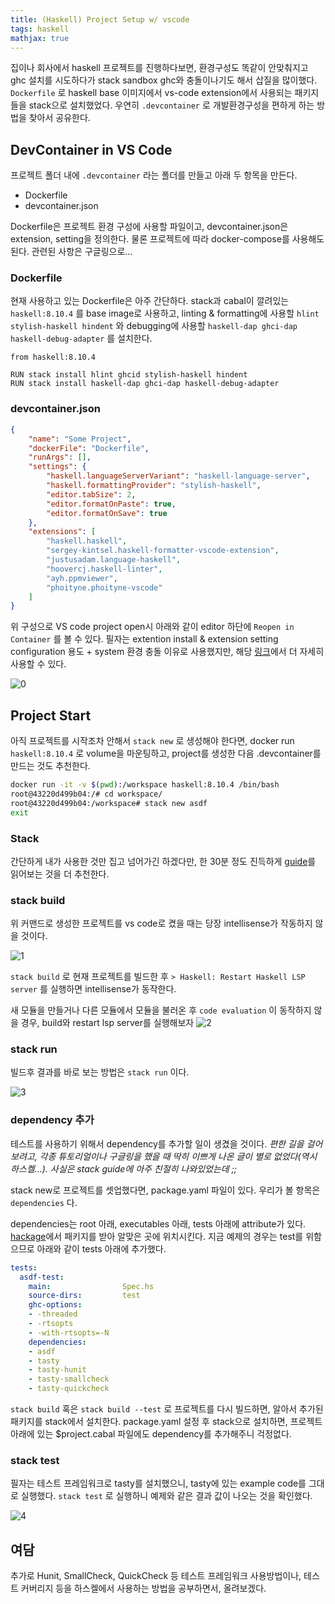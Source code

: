 ```yaml
--- 
title: (Haskell) Project Setup w/ vscode
tags: haskell
mathjax: true
---
```


집이나 회사에서 haskell 프로젝트를 진행하다보면, 환경구성도 똑같이 안맞춰지고 ghc 설치를 시도하다가 stack sandbox ghc와 충돌이나기도 해서 삽질을 많이했다. `Dockerfile` 로 haskell base 이미지에서 vs-code extension에서 사용되는 패키지들을 stack으로 설치했었다. 우연히 `.devcontainer` 로 개발환경구성을 편하게 하는 방법을 찾아서 공유한다.

## DevContainer in VS Code

프로젝트 폴더 내에 `.devcontainer` 라는 폴더를 만들고 아래 두 항목을 만든다.

- Dockerfile
- devcontainer.json

Dockerfile은 프로젝트 환경 구성에 사용할 파일이고, devcontainer.json은 extension, setting을 정의한다. 물론 프로젝트에 따라 docker-compose를 사용해도 된다. 관련된 사항은 구글링으로... 

### Dockerfile

현재 사용하고 있는 Dockerfile은 아주 간단하다. stack과 cabal이 깔려있는 `haskell:8.10.4` 를 base image로 사용하고, linting & formatting에 사용할 `hlint stylish-haskell hindent` 와 debugging에 사용할 `haskell-dap ghci-dap haskell-debug-adapter` 를 설치한다. 

```docker
from haskell:8.10.4

RUN stack install hlint ghcid stylish-haskell hindent 
RUN stack install haskell-dap ghci-dap haskell-debug-adapter
```

### devcontainer.json

```json
{
    "name": "Some Project",
    "dockerFile": "Dockerfile",
    "runArgs": [],
    "settings": {
        "haskell.languageServerVariant": "haskell-language-server",
        "haskell.formattingProvider": "stylish-haskell",
        "editor.tabSize": 2,
        "editor.formatOnPaste": true,
        "editor.formatOnSave": true
    },
    "extensions": [
        "haskell.haskell",
        "sergey-kintsel.haskell-formatter-vscode-extension",
        "justusadam.language-haskell",
        "hoovercj.haskell-linter",
        "ayh.ppmviewer",
        "phoityne.phoityne-vscode"
    ]
}
```

위 구성으로 VS code project open시 아래와 같이 editor 하단에 `Reopen in Container` 를 볼 수 있다. 필자는 extention install & extension setting configuration 용도 + system 환경 충돌 이유로 사용했지만, 해당 [링크](https://code.visualstudio.com/docs/remote/containers#_quick-start-open-a-git-repository-or-github-pr-in-an-isolated-container-volume)에서 더 자세히 사용할 수 있다.   

![0](/assets/images/2021-05-09/Untitled0.png)

## Project Start

아직 프로젝트를 시작조차 안해서 `stack new` 로 생성해야 한다면, docker run `haskell:8.10.4` 로 volume을 마운팅하고, project를 생성한 다음 .devcontainer를 만드는 것도 추천한다.

```bash
docker run -it -v $(pwd):/workspace haskell:8.10.4 /bin/bash
root@43220d499b04:/# cd workspace/
root@43220d499b04:/workspace# stack new asdf
exit
```

### Stack

간단하게 내가 사용한 것만 집고 넘어가긴 하겠다만, 한 30분 정도 진득하게 [guide](https://docs.haskellstack.org/en/stable/GUIDE/)를 읽어보는 것을 더 추천한다.

### stack build 

위 커맨드로 생성한 프로젝트를 vs code로 켰을 때는 당장 intellisense가 작동하지 않을 것이다. 

![1](/assets/images/2021-05-09/Untitled1.png)

`stack build` 로 현재 프로젝트를 빌드한 후 `> Haskell: Restart Haskell LSP server` 를 실행하면 intellisense가 동작한다.

새 모듈을 만들거나 다른 모듈에서 모듈을 불러온 후 `code evaluation` 이 동작하지 않을 경우, build와 restart lsp server를 실행해보자
![2](/assets/images/2021-05-09/Untitled2.png)

### stack run

빌드후 결과를 바로 보는 방법은 `stack run` 이다. 

![3](/assets/images/2021-05-09/Untitled3.png)

### dependency 추가

테스트를 사용하기 위해서 dependency를 추가할 일이 생겼을 것이다. *편한 길을 걸어보려고, 각종 튜토리얼이나 구글링을 했을 때 딱히 이쁘게 나온 글이 별로 없었다(역시 하스켈...). 사실은 stack guide에 아주 친절히 나와있었는데 ;;* 

stack new로 프로젝트를 셋업했다면, package.yaml 파일이 있다. 우리가 볼 항목은 `dependencies` 다. 

dependencies는 root 아래, executables 아래, tests 아래에 attribute가 있다. [hackage](https://hackage.haskell.org/)에서 패키지를 받아 알맞은 곳에 위치시킨다. 지금 예제의 경우는 test를 위함으므로 아래와 같이 tests 아래에 추가했다. 

```yaml
tests:
  asdf-test:
    main:                Spec.hs
    source-dirs:         test
    ghc-options:
    - -threaded
    - -rtsopts
    - -with-rtsopts=-N
    dependencies:
    - asdf
    - tasty 
    - tasty-hunit
    - tasty-smallcheck
    - tasty-quickcheck
```

`stack build` 혹은 `stack build --test` 로 프로젝트를 다시 빌드하면, 알아서 추가된 패키지를 stack에서 설치한다. package.yaml 설정 후 stack으로 설치하면, 프로젝트 아래에 있는 $project.cabal 파일에도 dependency를 추가해주니 걱정없다. 

### stack test 

필자는 테스트 프레임워크로 tasty를 설치했으니, tasty에 있는 example code를 그대로 실행했다. `stack test` 로 실행하니 예제와 같은 결과 값이 나오는 것을 확인했다. 

![4](/assets/images/2021-05-09/Untitled4.png)

## 여담

추가로 Hunit, SmallCheck, QuickCheck 등 테스트 프레임워크 사용방법이나, 테스트 커버리지 등을 하스켈에서 사용하는 방법을 공부하면서, 올려보겠다.
